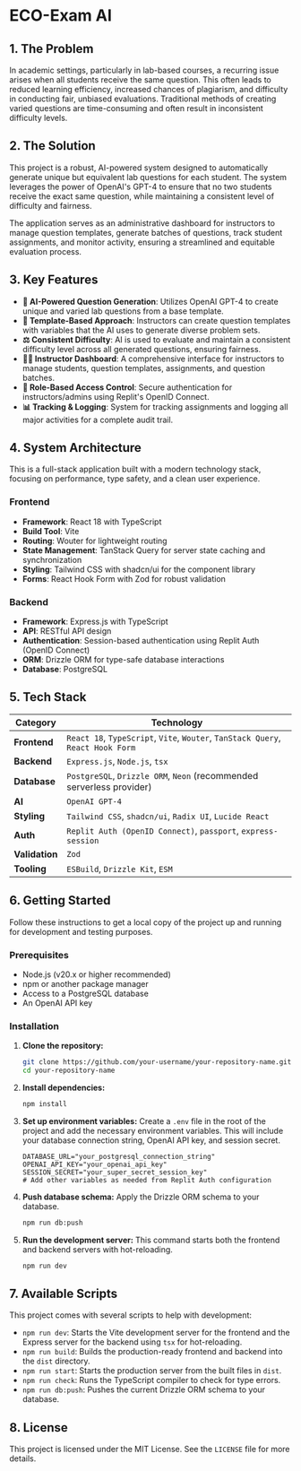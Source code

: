 # ECO-Exam AI
## 1. The Problem

In academic settings, particularly in lab-based courses, a recurring issue arises when all students receive the same question. This often leads to reduced learning efficiency, increased chances of plagiarism, and difficulty in conducting fair, unbiased evaluations. Traditional methods of creating varied questions are time-consuming and often result in inconsistent difficulty levels.

## 2. The Solution

This project is a robust, AI-powered system designed to automatically generate unique but equivalent lab questions for each student. The system leverages the power of OpenAI's GPT-4 to ensure that no two students receive the exact same question, while maintaining a consistent level of difficulty and fairness.

The application serves as an administrative dashboard for instructors to manage question templates, generate batches of questions, track student assignments, and monitor activity, ensuring a streamlined and equitable evaluation process.

## 3. Key Features

- **🤖 AI-Powered Question Generation**: Utilizes OpenAI GPT-4 to create unique and varied lab questions from a base template.
- **📝 Template-Based Approach**: Instructors can create question templates with variables that the AI uses to generate diverse problem sets.
- **⚖️ Consistent Difficulty**: AI is used to evaluate and maintain a consistent difficulty level across all generated questions, ensuring fairness.
- **👨‍🏫 Instructor Dashboard**: A comprehensive interface for instructors to manage students, question templates, assignments, and question batches.
- **🔐 Role-Based Access Control**: Secure authentication for instructors/admins using Replit's OpenID Connect.
- **📊 Tracking & Logging**: System for tracking assignments and logging all major activities for a complete audit trail.

## 4. System Architecture

This is a full-stack application built with a modern technology stack, focusing on performance, type safety, and a clean user experience.

### Frontend
- **Framework**: React 18 with TypeScript
- **Build Tool**: Vite
- **Routing**: Wouter for lightweight routing
- **State Management**: TanStack Query for server state caching and synchronization
- **Styling**: Tailwind CSS with shadcn/ui for the component library
- **Forms**: React Hook Form with Zod for robust validation

### Backend
- **Framework**: Express.js with TypeScript
- **API**: RESTful API design
- **Authentication**: Session-based authentication using Replit Auth (OpenID Connect)
- **ORM**: Drizzle ORM for type-safe database interactions
- **Database**: PostgreSQL

## 5. Tech Stack

| Category      | Technology                                                                                                                              |
|---------------|-----------------------------------------------------------------------------------------------------------------------------------------|
| **Frontend**  | `React 18`, `TypeScript`, `Vite`, `Wouter`, `TanStack Query`, `React Hook Form`                                                             |
| **Backend**   | `Express.js`, `Node.js`, `tsx`                                                                                                          |
| **Database**  | `PostgreSQL`, `Drizzle ORM`, `Neon` (recommended serverless provider)                                                                     |
| **AI**        | `OpenAI GPT-4`                                                                                                                          |
| **Styling**   | `Tailwind CSS`, `shadcn/ui`, `Radix UI`, `Lucide React`                                                                                     |
| **Auth**      | `Replit Auth (OpenID Connect)`, `passport`, `express-session`                                                                             |
| **Validation**| `Zod`                                                                                                                                   |
| **Tooling**   | `ESBuild`, `Drizzle Kit`, `ESM`                                                                                                           |

## 6. Getting Started

Follow these instructions to get a local copy of the project up and running for development and testing purposes.

### Prerequisites
- Node.js (v20.x or higher recommended)
- npm or another package manager
- Access to a PostgreSQL database
- An OpenAI API key

### Installation

1.  **Clone the repository:**
    ```sh
    git clone https://github.com/your-username/your-repository-name.git
    cd your-repository-name
    ```

2.  **Install dependencies:**
    ```sh
    npm install
    ```

3.  **Set up environment variables:**
    Create a `.env` file in the root of the project and add the necessary environment variables. This will include your database connection string, OpenAI API key, and session secret.
    ```env
    DATABASE_URL="your_postgresql_connection_string"
    OPENAI_API_KEY="your_openai_api_key"
    SESSION_SECRET="your_super_secret_session_key"
    # Add other variables as needed from Replit Auth configuration
    ```

4.  **Push database schema:**
    Apply the Drizzle ORM schema to your database.
    ```sh
    npm run db:push
    ```

5.  **Run the development server:**
    This command starts both the frontend and backend servers with hot-reloading.
    ```sh
    npm run dev
    ```

## 7. Available Scripts

This project comes with several scripts to help with development:

-   `npm run dev`: Starts the Vite development server for the frontend and the Express server for the backend using `tsx` for hot-reloading.
-   `npm run build`: Builds the production-ready frontend and backend into the `dist` directory.
-   `npm run start`: Starts the production server from the built files in `dist`.
-   `npm run check`: Runs the TypeScript compiler to check for type errors.
-   `npm run db:push`: Pushes the current Drizzle ORM schema to your database.

## 8. License

This project is licensed under the MIT License. See the `LICENSE` file for more details.
